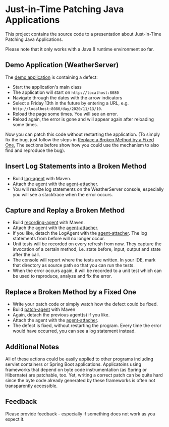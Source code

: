 Just-in-Time Patching Java Applications
=======================================

This project contains the source code to a presentation about Just-in-Time Patching Java Applications.

Please note that it only works with a Java 8 runtime environment so far.

## Demo Application (WeatherServer)
The [demo application](https://github.com/andrena/just-in-time-patching/tree/master/demo-application) is containing a defect:

* Start the application's main class
* The application will start on `http://localhost:8080` 
* Navigate through the dates with the arrow indicators
* Select a Friday 13th in the future by entering a URL, e.g. `http://localhost:8080/day/2020/11/13/10`.
* Reload the page some times. You will see an error.
* Reload again, the error is gone and will appear again after reloading some times.

Now you can patch this code without restarting the application. (To simply fix the bug, just follow the steps in [Replace a Broken Method by a Fixed One](#replace-a-broken-method-by-a-fixed-one), The sections before show how you could use the mechanism to also find and reproduce the bug).

## Insert Log Statements into a Broken Method

* Build [log-agent](https://github.com/andrena/just-in-time-patching/tree/master/log-agent) with Maven.
* Attach the agent with the [agent-attacher](https://github.com/andrena/just-in-time-patching/tree/master/agent-attacher).
* You will realize log statements on the WeatherServer console, especially you will see a stacktrace when the error occurs.

## Capture and Replay a Broken Method

* Build [recording-agent](https://github.com/andrena/just-in-time-patching/tree/master/recording-agent) with Maven.
* Attach the agent with the [agent-attacher](https://github.com/andrena/just-in-time-patching/tree/master/agent-attacher).
* If you like, detach the LogAgent with the [agent-attacher](https://github.com/andrena/just-in-time-patching/tree/master/agent-attacher). The log statements from before will no longer occur.
* Unit tests will be recorded on every refresh from now. They capture the invocation of a certain method, i.e. state before, input, output and state after the call.
* The console will report where the tests are written. In your IDE, mark that directory as source path so that you can run the tests.
* When the error occurs again, it will be recorded to a unit test which can be used to reproduce, analyze and fix the error.
  
## Replace a Broken Method by a Fixed One  

* Write your patch code or simply watch how the defect could be fixed.
* Build [patch-agent](https://github.com/andrena/just-in-time-patching/tree/master/patch-agent) with Maven
* Again, detach the previous agent(s) if you like.
* Attach the agent with the [agent-attacher](https://github.com/andrena/just-in-time-patching/tree/master/agent-attacher).
* The defect is fixed, without restarting the program. Every time the error would have occurred, you can see a log statement instead.

## Additional Notes

All of these actions could be easily applied to other programs including servlet containers or Spring Boot applications. Applicatoins using frameworks that depend on byte code instrumentation (as Spring or Hibernate) are patchable, too. Yet, writing a correct patch can be quite hard since the byte code already generated by these frameworks is often not transparently accessible. 

## Feedback

Please provide feedback - especially if something does not work as you expect it.